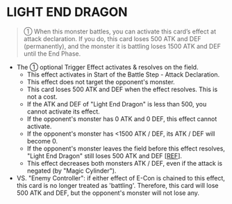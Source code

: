 
# LIGHT END DRAGON  
> ① When this monster battles, you can activate this card’s effect at attack declaration. If you do, this card loses 500 ATK and DEF (permanently), and the monster it is battling loses 1500 ATK and DEF until the End Phase.

*   The ① optional Trigger Effect activates & resolves on the field.
    *   This effect activates in Start of the Battle Step - Attack Declaration.
    *   This effect does not target the opponent's monster.
    *   This card loses 500 ATK and DEF when the effect resolves. This is not a cost.
    *   If the ATK and DEF of "Light End Dragon" is less than 500, you cannot activate its effect.
    *   If the opponent's monster has 0 ATK and 0 DEF, this effect cannot activate.
    *   If the opponent's monster has <1500 ATK / DEF, its ATK / DEF will become 0.
    *   If the opponent's monster leaves the field before this effect resolves, "Light End Dragon" still loses 500 ATK and DEF \[[REF](https://ms.yugipedia.com//a/af/Card_Rulings_-_Raging_Battle_v1.2.pdf)\].
    *   This effect decreases both monsters ATK / DEF, even if the attack is negated (by "Magic Cylinder").
*   VS. "Enemy Controller": if either effect of E-Con is chained to this effect, this card is no longer treated as 'battling'. Therefore, this card will lose 500 ATK and DEF, but the opponent's monster will not lose any.

  